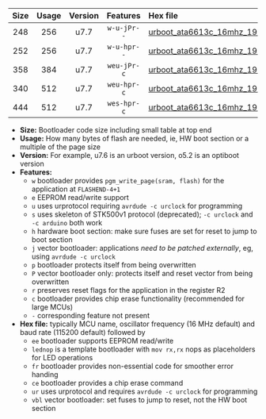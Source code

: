 |Size|Usage|Version|Features|Hex file|
|:-:|:-:|:-:|:-:|:--|
|248|256|u7.7|`w-u-jPr--`|[urboot_ata6613c_16mhz_19200bps_lednop_ur_vbl.hex](https://raw.githubusercontent.com/stefanrueger/urboot.hex/main/mcus/ata6613c/fcpu_16mhz/19200_bps/urboot_ata6613c_16mhz_19200bps_lednop_ur_vbl.hex)|
|252|256|u7.7|`w-u-hpr--`|[urboot_ata6613c_16mhz_19200bps_lednop_fr_ur.hex](https://raw.githubusercontent.com/stefanrueger/urboot.hex/main/mcus/ata6613c/fcpu_16mhz/19200_bps/urboot_ata6613c_16mhz_19200bps_lednop_fr_ur.hex)|
|358|384|u7.7|`weu-jPr-c`|[urboot_ata6613c_16mhz_19200bps_ee_lednop_fr_ce_ur_vbl.hex](https://raw.githubusercontent.com/stefanrueger/urboot.hex/main/mcus/ata6613c/fcpu_16mhz/19200_bps/urboot_ata6613c_16mhz_19200bps_ee_lednop_fr_ce_ur_vbl.hex)|
|340|512|u7.7|`weu-hpr-c`|[urboot_ata6613c_16mhz_19200bps_ee_lednop_fr_ce_ur.hex](https://raw.githubusercontent.com/stefanrueger/urboot.hex/main/mcus/ata6613c/fcpu_16mhz/19200_bps/urboot_ata6613c_16mhz_19200bps_ee_lednop_fr_ce_ur.hex)|
|444|512|u7.7|`wes-hpr-c`|[urboot_ata6613c_16mhz_19200bps_ee_lednop_fr_ce.hex](https://raw.githubusercontent.com/stefanrueger/urboot.hex/main/mcus/ata6613c/fcpu_16mhz/19200_bps/urboot_ata6613c_16mhz_19200bps_ee_lednop_fr_ce.hex)|

- **Size:** Bootloader code size including small table at top end
- **Usage:** How many bytes of flash are needed, ie, HW boot section or a multiple of the page size
- **Version:** For example, u7.6 is an urboot version, o5.2 is an optiboot version
- **Features:**
  + `w` bootloader provides `pgm_write_page(sram, flash)` for the application at `FLASHEND-4+1`
  + `e` EEPROM read/write support
  + `u` uses urprotocol requiring `avrdude -c urclock` for programming
  + `s` uses skeleton of STK500v1 protocol (deprecated); `-c urclock` and `-c arduino` both work
  + `h` hardware boot section: make sure fuses are set for reset to jump to boot section
  + `j` vector bootloader: applications *need to be patched externally*, eg, using `avrdude -c urclock`
  + `p` bootloader protects itself from being overwritten
  + `P` vector bootloader only: protects itself and reset vector from being overwritten
  + `r` preserves reset flags for the application in the register R2
  + `c` bootloader provides chip erase functionality (recommended for large MCUs)
  + `-` corresponding feature not present
- **Hex file:** typically MCU name, oscillator frequency (16 MHz default) and baud rate (115200 default) followed by
  + `ee` bootloader supports EEPROM read/write
  + `lednop` is a template bootloader with `mov rx,rx` nops as placeholders for LED operations
  + `fr` bootloader provides non-essential code for smoother error handing
  + `ce` bootloader provides a chip erase command
  + `ur` uses urprotocol and requires `avrdude -c urclock` for programming
  + `vbl` vector bootloader: set fuses to jump to reset, not the HW boot section
